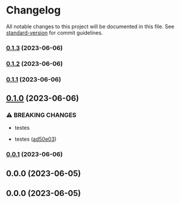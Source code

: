 # Changelog

All notable changes to this project will be documented in this file. See [standard-version](https://github.com/conventional-changelog/standard-version) for commit guidelines.

### [0.1.3](https://github.com/FabianaTavares/curso-docker-devs/compare/v0.1.2...v0.1.3) (2023-06-06)

### [0.1.2](https://github.com/FabianaTavares/curso-docker-devs/compare/v0.1.1...v0.1.2) (2023-06-06)

### [0.1.1](https://github.com/FabianaTavares/curso-docker-devs/compare/v0.1.0...v0.1.1) (2023-06-06)

## [0.1.0](https://github.com/FabianaTavares/curso-docker-devs/compare/v0.0.1...v0.1.0) (2023-06-06)


### ⚠ BREAKING CHANGES

* testes

* testes ([ad50e03](https://github.com/FabianaTavares/curso-docker-devs/commit/ad50e03d16129a0f99b1e00f3adcc98cfd0bd22d))

### [0.0.1](https://github.com/FabianaTavares/curso-docker-devs/compare/v0.0.0...v0.0.1) (2023-06-06)

## 0.0.0 (2023-06-05)

## 0.0.0 (2023-06-05)
